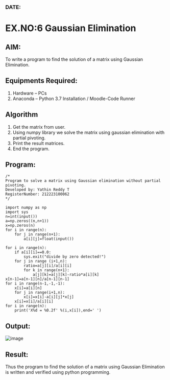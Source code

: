 ### DATE:
# EX.NO:6 Gaussian Elimination

## AIM:
To write a program to find the solution of a matrix using Gaussian Elimination.

## Equipments Required:
1. Hardware – PCs
2. Anaconda – Python 3.7 Installation / Moodle-Code Runner

## Algorithm
1. Get the matrix from user.
2. Using numpy library we solve the matrix using gaussian elimination with partial pivoting.
3. Print the result matrices.
4. End the program.

## Program:
```
/*
Program to solve a matrix using Gaussian elimination without partial pivoting.
Developed by: Yathin Reddy T
RegisterNumber: 212223100062
*/

import numpy as np
import sys
n=int(input())
a=np.zeros((n,n+1))
x=np.zeros(n)
for i in range(n):
    for j in range(n+1):
        a[i][j]=float(input())
        
for i in range(n):
    if a[i][i]==0.0:
        sys.exit("divide by zero detected!")
    for j in range (i+1,n):
        ratio=a[j][i]/a[i][i]
        for k in range(n+1):
            a[j][k]=a[j][k]-ratio*a[i][k]
x[n-1]=a[n-1][n]/a[n-1][n-1]
for i in range(n-1,-1,-1):
    x[i]=a[i][n]
    for j in range(i+1,n):
        x[i]=x[i]-a[i][j]*x[j]
    x[i]=x[i]/a[i][i]
for i in range(n):
    print('X%d = %0.2f' %(i,x[i]),end=' ')

```

## Output:
![image](https://github.com/user-attachments/assets/00e788c1-af63-4d77-b2f6-aa55658613ba)

## Result:
Thus the program to find the solution of a matrix using Gaussian Elimination is written and verified using python programming.

